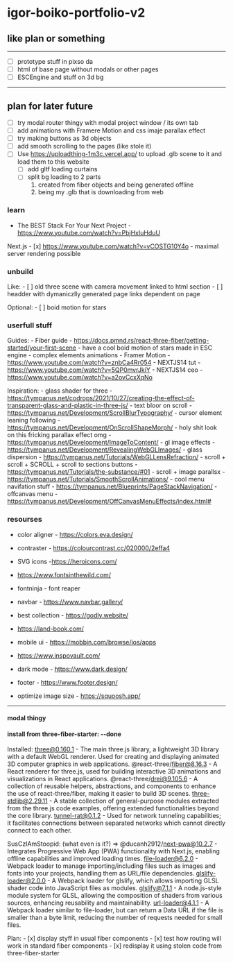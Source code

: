 # igor-boiko-portfolio-v2

## like plan or something

---
- [ ] prototype stuff in pixso da
- [ ] html of base page without modals or other pages
- [ ] ESCEngine and stuff on 3d bg
---

## plan for later future

- [ ] try modal router thingy with modal project window / its own tab
- [ ] add animations with Framere Motion and css imaje parallax effect
- [ ] try making buttons as 3d objects
    <Link href="/any/place/where/i/will/be/able/to/plan/my/future" >  
        <View >
            <Groupe / >
                <CursorLeaningBehaviour />
                <ClickResponceBehaviour />
                <ButtonThreeMesh icon="nuts" />
- [ ] add smooth scrolling to the pages (like stole it)
- [ ] Use https://uploadthing-1m3c.vercel.app/ to upload .glb scene to it and load them to this website
    - [ ] add gltf loading curtains
    - [ ] split bg loading to 2 parts 
        1) created from fiber objects and being generated offline 
        2) being my .glb that is downloading from web



### learn

- The BEST Stack For Your Next Project - https://www.youtube.com/watch?v=PbjHxIuHduU

Next.js
    - [x]  https://www.youtube.com/watch?v=vCOSTG10Y4o
    <!-- - https://www.youtube.com/watch?v=vwSlYG7hFk0
    - https://www.youtube.com/watch?v=ZjAqacIC_3c&list=PLC3y8-rFHvwjOKd6gdf4QtV1uYNiQnruI -->
    - maximal server rendering possible



### unbuild

Like:
    - [ ] old three scene with camera movement linked to html section
    - [ ] headder with dymaniczlly generated page links dependent on page

Optional:
    - [ ] boid motion for stars


### userfull stuff

Guides:
    - Fiber guide - https://docs.pmnd.rs/react-three-fiber/getting-started/your-first-scene
    - have a cool boid motion of stars made in ESC engine
    - complex elements animations - Framer Motion - https://www.youtube.com/watch?v=znbCa4Rr054
    - NEXTJS14 tut - https://www.youtube.com/watch?v=5QP0mvrJkiY
    - NEXTJS14 ceo - https://www.youtube.com/watch?v=a2ovCcxXqNo

Inspiration:
    - glass shader for three - https://tympanus.net/codrops/2021/10/27/creating-the-effect-of-transparent-glass-and-plastic-in-three-js/
    - text bloor on scroll - https://tympanus.net/Development/ScrollBlurTypography/
    - cursor element leaning following - https://tympanus.net/Development/OnScrollShapeMorph/ 
    - holy shit look on this fricking parallax effect omg - https://tympanus.net/Development/ImageToContent/
    - gl image effects - https://tympanus.net/Development/RevealingWebGLImages/
    - glass dispersion - https://tympanus.net/Tutorials/WebGLLensRefraction/
    - scroll + scroll + SCROLL + scroll to sections buttons - https://tympanus.net/Tutorials/the-substance/#01
    - scroll + image parallsx - https://tympanus.net/Tutorials/SmoothScrollAnimations/
    - cool menu navifation stuff - https://tympanus.net/Blueprints/PageStackNavigation/
    - offcanvas menu - https://tympanus.net/Development/OffCanvasMenuEffects/index.html#

### resourses

- color aligner - https://colors.eva.design/
- contraster - https://colourcontrast.cc/020000/2effa4
- SVG icons -https://heroicons.com/
- https://www.fontsinthewild.com/
- fontninja - font reaper

- navbar - https://www.navbar.gallery/

- best collection - https://godly.website/
- https://land-book.com/
- mobile ui - https://mobbin.com/browse/ios/apps
- https://www.inspovault.com/
- dark mode - https://www.dark.design/

- footer - https://www.footer.design/

- optimize image size - https://squoosh.app/

---

#### modal thingy








#### install from three-fiber-starter: --done

Installed:
    three@0.160.1 - The main three.js library, a lightweight 3D library with a default WebGL renderer. Used for creating and displaying animated 3D computer graphics in web applications.
    @react-three/fiber@8.16.3 - A React renderer for three.js, used for building interactive 3D animations and visualizations in React applications.
    @react-three/drei@9.105.6 - A collection of reusable helpers, abstractions, and components to enhance the use of react-three/fiber, making it easier to build 3D scenes.
    three-stdlib@2.29.11 - A stable collection of general-purpose modules extracted from the three.js code examples, offering extended functionalities beyond the core library.
    tunnel-rat@0.1.2 - Used for network tunneling capabilities; it facilitates connections between separated networks which cannot directly connect to each other.

SusCzIAmStoopid:
    (what even is it?) => @ducanh2912/next-pwa@10.2.7 - Integrates Progressive Web App (PWA) functionality with Next.js, enabling offline capabilities and improved loading times.
    file-loader@6.2.0 - Webpack loader to manage importing/including files such as images and fonts into your projects, handling them as URL/file dependencies.
    glslify-loader@2.0.0 - A Webpack loader for glslify, which allows importing GLSL shader code into JavaScript files as modules.
    glslify@7.1.1 - A node.js-style module system for GLSL, allowing the composition of shaders from various sources, enhancing reusability and maintainability.
    url-loader@4.1.1 - A Webpack loader similar to file-loader, but can return a Data URL if the file is smaller than a byte limit, reducing the number of requests needed for small files.

Plan:
    - [x] display styff in usual fiber components
    - [x] test how routing will work in standard fiber components
    - [x] redisplay it using stolen code from three-fiber-starter



